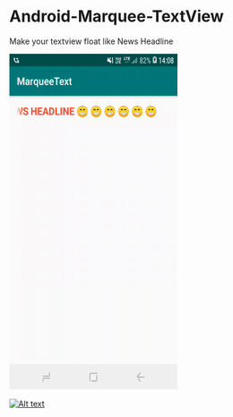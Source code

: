 # Android-Marquee-TextView
Make your textview float like News Headline

<img src="video/screen.gif" width="300" height="600" />

[![Alt text](https://img.youtube.com/vi/VID/0.jpg)](https://www.youtube.com/watch?v=VID)

